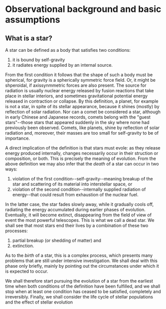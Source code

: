 # Observational background and basic assumptions

## What is a star?

A star can be defined as a body that satisfies two conditions:

1. it is bound by self-gravity
2. it radiates energy supplied by an internal source.

From the first condition it follows that the shape of such a body must be spherical, for gravity is a spherically symmetric force field. Or, it might be shperoidal, if axissynmmetric forces are also present. The source for radiation is usually nuclear energy released by fusion reactions that take place in stellar interiors, and sometimes gravitational potential energy released in contraction or collapse. By this definition, a planet, for example is not a star, in spite of its stellar appearance, because it shines (mostly) by reflection of solar radiation. Nor can a comet be considered a star, although in early Chinese and Japanese records, comets belong with the "guest stars"--those stars that appeared suddenly in the sky where none had previously been observed. Comets, like planets, shine by reflection of solar radiation and, moreover, their masses are too small for self-gravity to be of importance.

A direct implication of the definition is that stars must evole: as they release energy produced internally, changes necessarily occur in their struction or composition, or both. This is precisely the meaning of evolution. From the above definition we may also infer that the *death* of a star can occur in two ways:

1. violation of the first condition--self-gravity--meaning breakup of the star and scattering of its material into interstellar space, or
2. violation of the second condition--internally supplied radiation of energy--that could result from exhaustion of the nuclear fuel.

In the latter case, the star fades slowly away, while it gradually cools off, radiating the energy accumulated during earlier phases of evolution. Eventually, it will become extinct, disappearing from the field of view of event the most powerful telescopes. This is what we call a dead star. We shall see that most stars end their lives by a combination of these two processes:

1. partial breakup (or shedding of matter) and
2. extinction.

As to the *birth* of a star, this is a complex process, which presents many problems that are still under intensive investigation. We shall deal with this phase only briefly, mainly by pointing out the circumstances under which it is expected to occur.

We shall therefore start pursuing the evolution of a star from the earliest time when both conditions of the definition have been fulfilled, and we shall stop when at least one condition has ceased to be satisfied, completely and irreversibly. Finally, we shall consider the life cycle of stellar populations and the effect of stellar evolution